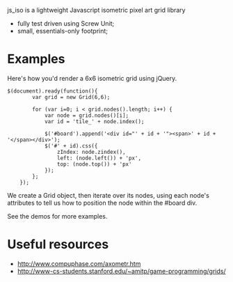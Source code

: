 js_iso is a lightweight Javascript isometric pixel art grid library

* fully test driven using Screw Unit;
* small, essentials-only footprint;

# Examples

Here's how you'd render a 6x6 isometric grid using jQuery.

    $(document).ready(function(){
			var grid = new Grid(6,6);
			
			for (var i=0; i < grid.nodes().length; i++) {
				var node = grid.nodes()[i];
				var id = 'tile_' + node.index();

				$('#board').append('<div id="' + id + '"><span>' + id + '</span></div>');
				$('#' + id).css({
					zIndex: node.zindex(),
					left: (node.left()) + 'px',
					top: (node.top()) + 'px'
				});
			};
		});

We create a Grid object, then iterate over its nodes, using each node's attributes to tell us how to position the node within the #board div.

See the demos for more examples.

# Useful resources

* http://www.compuphase.com/axometr.htm
* http://www-cs-students.stanford.edu/~amitp/game-programming/grids/